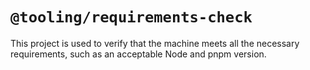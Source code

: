# `@tooling/requirements-check`

This project is used to verify that the machine meets all the necessary requirements, such as an acceptable Node and pnpm version.
